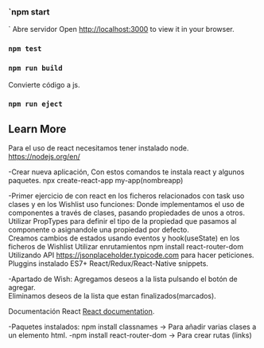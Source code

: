 
### `npm start
`
Abre servidor
Open [http://localhost:3000](http://localhost:3000) to view it in your browser.
### `npm test`

### `npm run build`

Convierte código a js.

### `npm run eject`

## Learn More
Para el uso de react necesitamos tener instalado node.
https://nodejs.org/en/

-Crear nueva aplicación, Con estos comandos te instala react y algunos paquetes.
npx create-react-app my-app(nombreapp)

-Primer ejercicio de con react en los ficheros relacionados con task uso clases y en los Wishlist uso funciones:
Donde implementamos el uso de componentes a través de clases, pasando propiedades de unos a otros.    
Utilizar PropTypes para definir el tipo de la propiedad que pasamos al componente o asignandole una propiedad por defecto.  
Creamos cambios de estados usando eventos y hook(useState) en los ficheros de Wishlist
Utilizar enrutamientos npm install react-router-dom
Utilizando API https://jsonplaceholder.typicode.com para hacer peticiones.
Pluggins instalado ES7+ React/Redux/React-Native snippets.

-Apartado de Wish:
Agregamos deseos a la lista pulsando el botón de agregar.  
Eliminamos deseos de la lista que estan finalizados(marcados).  

Documentación React [React documentation](https://reactjs.org/).

-Paquetes instalados:
npm install classnames -> Para añadir varias clases a un elemento html.
-npm install react-router-dom -> Para crear rutas (links)


